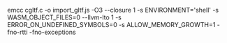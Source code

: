 emcc cgltf.c -o import_gltf.js -O3 --closure 1 -s ENVIRONMENT='shell' -s WASM_OBJECT_FILES=0 --llvm-lto 1 -s ERROR_ON_UNDEFINED_SYMBOLS=0 -s ALLOW_MEMORY_GROWTH=1 -fno-rtti -fno-exceptions
